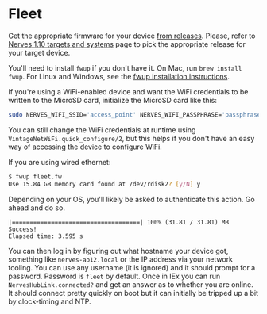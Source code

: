 # Fleet

Get the appropriate firmware for your device [from releases](https://github.com/lawik/fleet/releases).
Please, refer to [Nerves 1.10 targets and systems](https://hexdocs.pm/nerves/1.10.5/supported-targets.html#supported-targets-and-systems) page to pick the appropriate release for your target device.

You'll need to install `fwup` if you don't have it. On Mac, run `brew install
fwup`. For Linux and Windows, see the [fwup installation
instructions](https://github.com/fwup-home/fwup#installing).

If you're using a WiFi-enabled device and want the WiFi credentials to be
written to the MicroSD card, initialize the MicroSD card like this:

```sh
sudo NERVES_WIFI_SSID='access_point' NERVES_WIFI_PASSPHRASE='passphrase' fwup fleet.fw
```

You can still change the WiFi credentials at runtime using
`VintageNetWiFi.quick_configure/2`, but this helps if you don't have an easy way of
accessing the device to configure WiFi.

If you are using wired ethernet:

```sh
$ fwup fleet.fw
Use 15.84 GB memory card found at /dev/rdisk2? [y/N] y
```

Depending on your OS, you'll likely be asked to authenticate this action. Go
ahead and do so.

```console
|====================================| 100% (31.81 / 31.81) MB
Success!
Elapsed time: 3.595 s
```

You can then log in by figuring out what hostname your device got, something like `nerves-ab12.local` or the IP address via your network tooling. You can use any username (it is ignored) and it should prompt for a password. Password is `fleet` by default. Once in IEx you can run `NervesHubLink.connected?` and get an answer as to whether you are online. It should connect pretty quickly on boot but it can initially be tripped up a bit by clock-timing and NTP.
